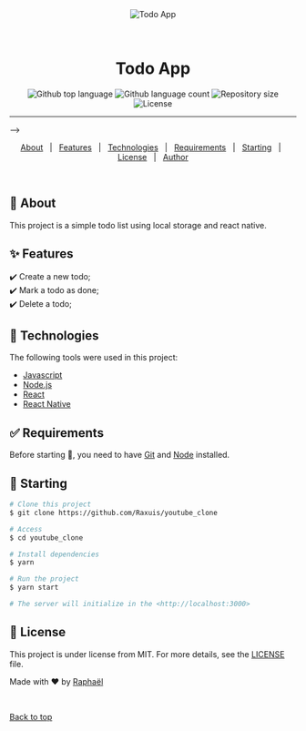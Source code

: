 <div align="center" id="top"> 
  <img src="https://cdn.pixabay.com/photo/2020/01/21/18/39/todo-4783676_1280.png" alt="Todo App" />

&#xa0;

</div>

<h1 align="center">Todo App</h1>

<p align="center">
  <img alt="Github top language" src="https://img.shields.io/github/languages/top/Raxuis/todo-app?color=56BEB8">

  <img alt="Github language count" src="https://img.shields.io/github/languages/count/Raxuis/todo-app?color=56BEB8">

  <img alt="Repository size" src="https://img.shields.io/github/repo-size/Raxuis/todo-app?color=56BEB8">

  <img alt="License" src="https://img.shields.io/github/license/Raxuis/todo-app?color=56BEB8">
</p>

<hr> -->

<p align="center">
  <a href="#dart-about">About</a> &#xa0; | &#xa0; 
  <a href="#sparkles-features">Features</a> &#xa0; | &#xa0;
  <a href="#rocket-technologies">Technologies</a> &#xa0; | &#xa0;
  <a href="#white_check_mark-requirements">Requirements</a> &#xa0; | &#xa0;
  <a href="#checkered_flag-starting">Starting</a> &#xa0; | &#xa0;
  <a href="#memo-license">License</a> &#xa0; | &#xa0;
  <a href="https://github.com/Raxuis" target="_blank">Author</a>
</p>

<br>

## :dart: About

This project is a simple todo list using local storage and react native.

## :sparkles: Features

:heavy_check_mark: Create a new todo;\
:heavy_check_mark: Mark a todo as done;\
:heavy_check_mark: Delete a todo;

## :rocket: Technologies

The following tools were used in this project:

- [Javascript](https://www.javascript.com/)
- [Node.js](https://nodejs.org/en/)
- [React](https://pt-br.reactjs.org/)
- [React Native](https://reactnative.dev/)

## :white_check_mark: Requirements

Before starting :checkered_flag:, you need to have [Git](https://git-scm.com) and [Node](https://nodejs.org/en/) installed.

## :checkered_flag: Starting

```bash
# Clone this project
$ git clone https://github.com/Raxuis/youtube_clone

# Access
$ cd youtube_clone

# Install dependencies
$ yarn

# Run the project
$ yarn start

# The server will initialize in the <http://localhost:3000>
```

## :memo: License

This project is under license from MIT. For more details, see the [LICENSE](LICENSE.md) file.

Made with :heart: by <a href="https://github.com/Raxuis" target="_blank">Raphaël</a>

&#xa0;

<a href="#top">Back to top</a>
